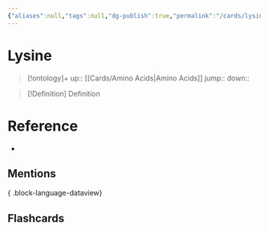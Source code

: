 ```yaml
---
{"aliases":null,"tags":null,"dg-publish":true,"permalink":"/cards/lysine/","dgPassFrontmatter":true}
---
```


# Lysine

> [!ontology]+
> up:: [[Cards/Amino Acids\|Amino Acids]]
> jump:: 
> down:: 

> [!Definition] Definition

# Reference

- 

## Mentions


{ .block-language-dataview}

## Flashcards